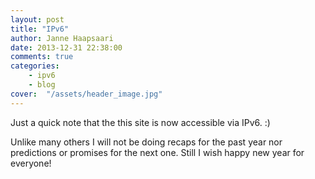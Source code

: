 ```yaml
---
layout: post
title: "IPv6"
author: Janne Haapsaari
date: 2013-12-31 22:38:00
comments: true
categories:
    - ipv6
    - blog
cover:  "/assets/header_image.jpg"
---
```


Just a quick note that the this site is now accessible via IPv6. :)

Unlike many others I will not be doing recaps for the past year nor
predictions or promises for the next one. Still I wish happy new year for
everyone!
